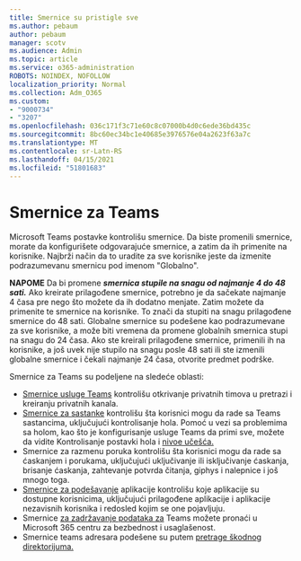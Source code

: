 ```yaml
---
title: Smernice su pristigle sve
ms.author: pebaum
author: pebaum
manager: scotv
ms.audience: Admin
ms.topic: article
ms.service: o365-administration
ROBOTS: NOINDEX, NOFOLLOW
localization_priority: Normal
ms.collection: Adm_O365
ms.custom:
- "9000734"
- "3207"
ms.openlocfilehash: 036c171f3c71e60c8c07000b4d0c6ede36bd435c
ms.sourcegitcommit: 8bc60ec34bc1e40685e3976576e04a2623f63a7c
ms.translationtype: MT
ms.contentlocale: sr-Latn-RS
ms.lasthandoff: 04/15/2021
ms.locfileid: "51801683"
---
```

# <a name="teams-policies"></a>Smernice za Teams

Microsoft Teams postavke kontrolišu smernice. Da biste promenili smernice, morate da konfigurišete odgovarajuće smernice, a zatim da ih primenite na korisnike. Najbrži način da to uradite za sve korisnike jeste da izmenite podrazumevanu smernicu pod imenom "Globalno". 

**NAPOME** Da bi promene **_smernica stupile na snagu od najmanje 4 do 48 sati._** Ako kreirate prilagođene smernice, potrebno je da sačekate najmanje 4 časa pre nego što možete da ih dodatno menjate. Zatim možete da primenite te smernice na korisnike. To znači da stupiti na snagu prilagođene smernice do 48 sati. Globalne smernice su podešene kao podrazumevane za sve korisnike, a može biti vremena da promene globalnih smernica stupi na snagu do 24 časa. Ako ste kreirali prilagođene smernice, primenili ih na korisnike, a još uvek nije stupilo na snagu posle 48 sati ili ste izmenili globalne smernice i čekali najmanje 24 časa, otvorite predmet podrške.

Smernice za Teams su podeljene na sledeće oblasti:

- [Smernice usluge Teams](https://docs.microsoft.com/MicrosoftTeams/teams-policies) kontrolišu otkrivanje privatnih timova u pretrazi i kreiranju privatnih kanala.  
- [Smernice za sastanke](https://docs.microsoft.com/microsoftteams/meeting-policies-in-teams) kontrolišu šta korisnici mogu da rade sa Teams sastancima, uključujući kontrolisanje hola. Pomoć u vezi sa problemima sa holom, kao što je konfigurisanje usluge Teams da primi sve, možete da vidite Kontrolisanje postavki hola i [nivoe učešća.](https://docs.microsoft.com/alchemyinsights/bypass-lobby)
- [](https://docs.microsoft.com/microsoftteams/messaging-policies-in-teams) Smernice za razmenu poruka kontrolišu šta korisnici mogu da rade sa ćaskanjem i porukama, uključujući uključivanje ili isključivanje ćaskanja, brisanje ćaskanja, zahtevanje potvrda čitanja, giphys i nalepnice i još mnogo toga.
- [Smernice za podešavanje](https://docs.microsoft.com/MicrosoftTeams/teams-app-setup-policies) aplikacije kontrolišu koje aplikacije su dostupne korisnicima, uključujući prilagođene aplikacije i aplikacije nezavisnih korisnika i redosled kojim se one pojavljuju.  
- Smernice [za zadržavanje podataka za](https://docs.microsoft.com/microsoftteams/retention-policies) Teams možete pronaći u Microsoft 365 centru za bezbednost i usaglašenost.
- Smernice teams adresara podešene su putem [pretrage škodnog direktorijuma.](https://docs.microsoft.com/MicrosoftTeams/teams-scoped-directory-search)